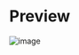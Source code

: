 # Preview
![image](https://github.com/user-attachments/assets/f8c8fa52-f607-44fe-b306-5c9a828b5c63)
